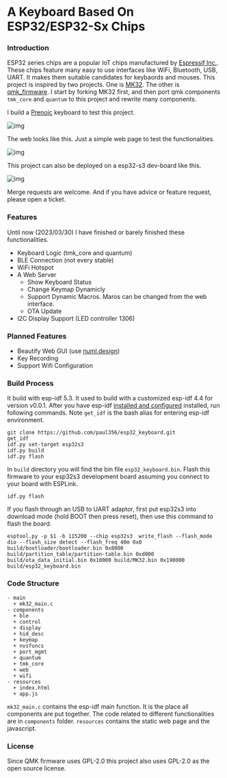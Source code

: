# A Keyboard Based On ESP32/ESP32-Sx Chips

### Introduction
ESP32 series chips are a popular IoT chips manufactured by [Espressif Inc.](https://www.espressif.com). These chips feature many easy to use interfaces like WiFi, Bluetooth, USB, UART. It makes them suitable candidates for keybaords and mouses. This project is inspired by two projects. One is [MK32](https://github.com/Galzai/MK32). The other is [qmk_firmware](https://github.com/qmk/qmk_firmware). I start by forking MK32 first, and then port qmk components `tmk_core` and `quantum` to this project and rewrite many components.

I build a [Prenoic](https://olkb.com/collections/preonic) keyboard to test this project.

![img](https://paul356.github.io/images/esp_keyboard_example.jpg)

The web looks like this. Just a simple web page to test the functionalities.

![img](https://paul356.github.io/images/esp_keyboard_web.jpg)

This project can also be deployed on a esp32-s3 dev-board like this.

![img](https://paul356.github.io/images/esp32_s3_board.jpg)

Merge requests are welcome. And if you have advice or feature request, please open a ticket.

### Features
Until now (2023/03/30) I have finished or barely finished these functionalities.
- Keyboard Logic (tmk_core and quantum)
- BLE Connection (not every stable)
- WiFi Hotspot
- A Web Server
  + Show Keyboard Status
  + Change Keymap Dynamicly
  + Support Dynamic Macros. Maros can be changed from the web interface.
  + OTA Update
- I2C Display Support (LED controller 1306)

### Planned Features
- Beautify Web GUI (use [numl.design](https://numl.design/))
- Key Recording
- Support Wifi Configuration

### Build Process
It build with esp-idf 5.3. It used to build with a customized esp-idf 4.4 for version v0.0.1. After you have esp-idf [installed and configured](https://docs.espressif.com/projects/esp-idf/en/latest/esp32/get-started/index.html#manual-installation) installed, run following commands. Note `get_idf` is the bash alias for entering esp-idf environment.
```
git clone https://github.com/paul356/esp32_keyboard.git
get_idf
idf.py set-target esp32s3
idf.py build
idf.py flash
```
In `build` directory you will find the bin file `esp32_keyboard.bin`. Flash this firmware to your esp32s3 development board assuming you connect to your board with ESPLink.
```
idf.py flash
```
If you flash through an USB to UART adaptor, first put esp32s3 into download mode (hold BOOT then press reset), then use this command to flash the board.
```
esptool.py -p $1 -b 115200 --chip esp32s3  write_flash --flash_mode dio --flash_size detect --flash_freq 40m 0x0 build/bootloader/bootloader.bin 0x8000 build/partition_table/partition-table.bin 0xd000 build/ota_data_initial.bin 0x10000 build/MK32.bin 0x190000 build/esp32_keyboard.bin
```

### Code Structure
```
- main
  + mk32_main.c
- components
  + ble
  + control
  + display
  + hid_desc
  + keymap
  + nvsfuncs
  + port_mgmt
  + quantum
  + tmk_core
  + web
  + wifi
- resources
  + index.html
  + app.js
```
`mk32_main.c` contains the esp-idf main function. It is the place all components are put together. The code related to different functionalities are in `components` folder. `resources` contains the static web page and the javascript.

### License
Since QMK firmware uses GPL-2.0 this project also uses GPL-2.0 as the open source license.
